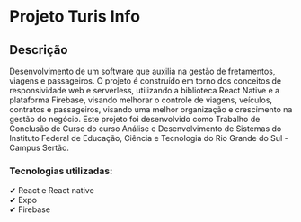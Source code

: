 # Projeto Turis Info

## Descrição
Desenvolvimento de um software que auxilia na gestão de fretamentos, viagens e passageiros. O projeto é construído em torno dos conceitos de responsividade web e serverless, utilizando a biblioteca React Native e a plataforma Firebase, visando melhorar o controle de viagens, veículos, contratos e passageiros, visando uma melhor organização e crescimento na gestão do negócio. 
Este projeto foi desenvolvido como Trabalho de Conclusão de Curso do curso Análise e Desenvolvimento de Sistemas do Instituto Federal de Educação, Ciência e Tecnologia do Rio Grande do Sul - Campus Sertão.

### Tecnologias utilizadas:
✔ React e React native </br>
✔ Expo </br>
✔ Firebase </br>
